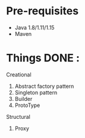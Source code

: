 # Pre-requisites
* Java 1.8/1.11/1.15
* Maven

# Things DONE :

Creational
1. Abstract factory pattern
2. Singleton pattern
3. Builder
4. ProtoType

Structural
1. Proxy

